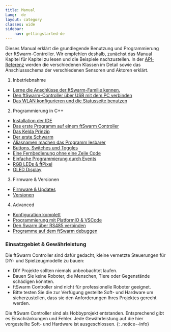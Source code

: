 ```yaml
---
title: Manual
Lang:  de
layout: category
classes: wide
sidebar:
    nav: gettingstarted-de
---
```


Dieses Manual erklärt die grundlegende Benutzung und Programmierung der ftSwarm-Controller. Wir empfehlen deshalb, zunächst das Manual Kapitel für Kapitel zu lesen und die Beispiele nachzustellen. In der [API-Referenz](../cpp-api/index) werden die verschiedenen Klassen im Detail sowie das Anschlussschema der verschiedenen Sensoren und Aktoren erklärt.

1. Inbetriebnahme
- [Lerne die Anschlüsse der ftSwarm-Familie kennen.](../pinout)
- [Den ftSwarm-Controller über USB mit dem PC verbinden](../serial)
- [Das WLAN konfigurieren und die Statusseite benutzen](../WebUI)


2. Programmierung in C++
- [Installation der IDE](../ide)
- [Das erste Programm auf einem ftSwarm Controller](../MotorSwitch)
- [Das Kelda Prinzip](../kelda)
- [Der erste Schwarm](../MotorSwitchSwarm)
- [Aliasnamen machen das Programm lesbarer](../MotorSwitchAlias)
- [Buttons, Switches und Toggles](../switches)
- [Eine Fernbedienung ohne eine Zeile Code](../RemoteControl)
- [Einfache Programmierung durch Events](../EventControlled)
- [RGB LEDs & ftPixel](../FtSwarmPixel)
- [OLED Display](../FtSwarmOLED)


3. Firmware & Versionen
- [Firmware & Updates](../firmware)
- [Versionen](../versions)

4. Advanced
- [Konfiguration komplett](../Configuration)
- [Programmierung mit PlatformIO & VSCode](../PlatformIO)
- [Den Swarm über RS485 verbinden](../rs485)
- [Programme auf dem ftSwarm debuggen](../debugging)

### Einsatzgebiet & Gewährleistung

Die ftSwarm Controller sind dafür gedacht, kleine vernetzte Steuerungen für DIY- und Spielzeugmodelle zu bauen:

- DIY Projekte sollten niemals unbeobachtet laufen.
- Bauen Sie keine Roboter, die Menschen, Tiere oder Gegenstände schädigen könnten.
- ftSwarm Controller sind nicht für professionelle Roboter geeignet.
- Bitte testen Sie die zur Verfügung gestellte Soft- und Hardware um sicherzustellen, dass sie den Anforderungen Ihres Projektes gerecht werden.

Die ftSwam Controller sind als Hobbyprojekt entstanden. Entsprechend gibt es Einschränkungen und Fehler. Jede Gewährleistung auf die hier vorgestellte Soft- und Hardware ist ausgeschlossen.
{: .notice--info}
